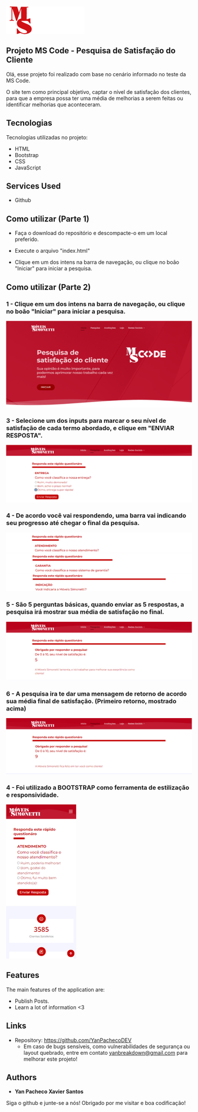 
![Logo do projeto](https://github.com/YanPachecoDEV/projeto-MS-CODE/blob/master/assets/public/readme/mscode.png)


## Projeto MS Code - Pesquisa de Satisfação do Cliente

Olá, esse projeto foi realizado com base no cenário informado no teste da MS Code.


O site tem como principal objetivo, captar o nível de satisfação dos clientes, para que a empresa possa ter uma 
média de melhorias a serem feitas ou identificar melhorias que aconteceram.


## Tecnologias 

Tecnologias utilizadas no projeto:

* HTML
* Bootstrap
* CSS
* JavaScript

## Services Used

* Github


## Como utilizar (Parte 1)


* Faça o download do repositório e descompacte-o em um local preferido.
  
* Execute o arquivo "index.html"
   
* Clique em um dos intens na barra de navegação, ou clique no boão "Iniciar" para iniciar a pesquisa.


## Como utilizar (Parte 2)

### 1 - Clique em um dos intens na barra de navegação, ou clique no boão "Iniciar" para iniciar a pesquisa.

![Homepage image](https://github.com/YanPachecoDEV/projeto-MS-CODE/blob/master/assets/public/readme/cabecalho.png)

### 3 - Selecione um dos inputs para marcar o seu nível de satisfação de cada termo abordado, e clique em "ENVIAR RESPOSTA".

![Posts](https://github.com/YanPachecoDEV/projeto-MS-CODE/blob/master/assets/public/readme/pesquisa3.png)

### 4 - De acordo você vai respondendo, uma barra vai indicando seu progresso até chegar o final da pesquisa.

![Post show](https://github.com/YanPachecoDEV/projeto-MS-CODE/blob/master/assets/public/readme/barra1.png)
![Posts](https://github.com/YanPachecoDEV/projeto-MS-CODE/blob/master/assets/public/readme/barra2.png)
![Posts](https://github.com/YanPachecoDEV/projeto-MS-CODE/blob/master/assets/public/readme/barra3.png)

### 5 - São 5 perguntas básicas, quando enviar as 5 respostas, a pesquisa irá mostrar sua média de satisfação no final.

![Post show](https://github.com/YanPachecoDEV/projeto-MS-CODE/blob/master/assets/public/readme/pesquisa4.png)

### 6 - A pesquisa ira te dar uma mensagem de retorno de acordo sua média final de satisfação. (Primeiro retorno, mostrado acima)
![Post show](https://github.com/YanPachecoDEV/projeto-MS-CODE/blob/master/assets/public/readme/pesquisa5.png)



### 4 - Foi utilizado a BOOTSTRAP como ferramenta de estilização e responsividade.

![Portfolio](https://github.com/YanPachecoDEV/projeto-MS-CODE/blob/master/assets/public/readme/responsivo1.png)


## Features

The main features of the application are:
 - Publish Posts.
 - Learn a lot of information <3


## Links
  - Repository: https://github.com/YanPachecoDEV
    - Em caso de bugs sensíveis, como vulnerabilidades de segurança ou layout quebrado, entre em contato
      yanbreakdown@gmail.com para melhorar este projeto!

   ## Authors

  * **Yan Pacheco Xavier Santos** 

  Siga o github e junte-se a nós!
  Obrigado por me visitar e boa codificação!
